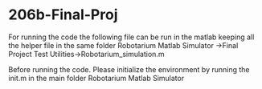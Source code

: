 # 206b-Final-Proj
For running the code the following file can be run in the matlab keeping all the helper file in the same folder
Robotarium Matlab Simulator ->Final Project Test Utilities->Robotarium_simulation.m

Before running the code. Please initialize the environment by running the init.m in the main folder Robotarium Matlab Simulator
